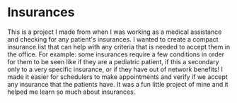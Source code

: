 # Insurances
This is a project I made from when I was working as a medical assistance and checking for any patient's insurances. I wanted to create a compact insurance list that can help with any criteria that is needed to accept them in the office. 
For example: some insurances require a few conditions in order for them to be seen like if they are a pediatric patient, if this a secondary only to a very specific insurance, or if they have out of network benefits! I made it easier for
schedulers to make appointments and verify if we accept any insurance that the patients have. It was a fun little project of mine and it helped me learn so much about insurances.
